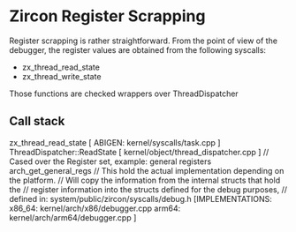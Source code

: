 # Zircon Register Scrapping

Register scrapping is rather straightforward.
From the point of view of the debugger, the register values are obtained
from the following syscalls:

- zx_thread_read_state
- zx_thread_write_state

Those functions are checked wrappers over ThreadDispatcher

## Call stack

zx_thread_read_state                [ ABIGEN: kernel/syscalls/task.cpp ]
  ThreadDispatcher::ReadState       [ kernel/object/thread_dispatcher.cpp ]
    // Cased over the Register set, example: general registers
    arch_get_general_regs
      // This hold the actual implementation depending on the platform.
      // Will copy the information from the internal structs that hold the
      // register information into the structs defined for the debug purposes,
      // defined in: system/public/zircon/syscalls/debug.h
      [IMPLEMENTATIONS:
        x86_64: kernel/arch/x86/debugger.cpp
        arm64: kernel/arch/arm64/debugger.cpp
      ]
